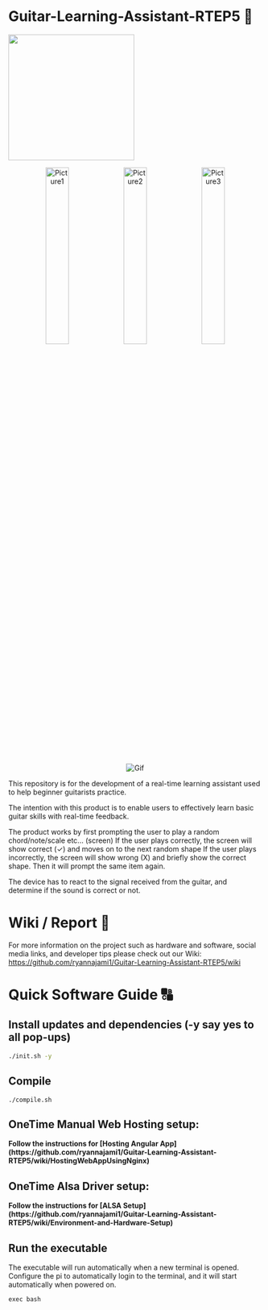 # Guitar-Learning-Assistant-RTEP5 🎸

<img src="https://github.com/user-attachments/assets/eebc4126-89b1-45b2-9803-2ba0b588f1ac" height=250 width="auto">

<p align="center">
  <img src="https://github.com/user-attachments/assets/68d1c1fa-daec-461f-8109-cb89f2e0c949" alt="Picture1" width="30%" height="auto">
  <img src="https://github.com/user-attachments/assets/571432dc-78cc-451e-ba6d-c03c73951b87" alt="Picture2" width="30%" height="auto">
  <img src="https://github.com/user-attachments/assets/dd3785b3-74ac-4e5b-9522-e93c1fba0464" alt="Picture3" width="30%" height="auto">
</p>

<p align="center">
    <img src="https://github.com/user-attachments/assets/c2dda934-bd13-4ddb-9ca5-312394a84ffa" alt="Gif">
</p>


This repository is for the development of a real-time learning assistant used to help beginner guitarists practice. 

The intention with this product is to enable users to effectively learn basic guitar skills with real-time feedback.

The product works by first prompting the user to play a random chord/note/scale etc... (screen)
If the user plays correctly, the screen will show correct (✓) and moves on to the next random shape
If the user plays incorrectly, the screen will show wrong (X) and briefly show the correct shape. Then it will prompt the same item again.

The device has to react to the signal received from the guitar, and determine if the sound is correct or not.

# Wiki / Report 📖
For more information on the project such as hardware and software, social media links, and developer tips please check out our Wiki:
https://github.com/ryannajami1/Guitar-Learning-Assistant-RTEP5/wiki

# Quick Software Guide 🔠
## Install updates and dependencies (-y say yes to all pop-ups)

```sh
./init.sh -y
```
## Compile
```
./compile.sh
```
## OneTime Manual Web Hosting setup:
<strong>  
  Follow the instructions for [Hosting Angular App](https://github.com/ryannajami1/Guitar-Learning-Assistant-RTEP5/wiki/HostingWebAppUsingNginx)
</strong>


## OneTime Alsa Driver setup:
<strong>  
  Follow the instructions for [ALSA Setup](https://github.com/ryannajami1/Guitar-Learning-Assistant-RTEP5/wiki/Environment-and-Hardware-Setup)
</strong>

## Run the executable
The executable will run automatically when a new terminal is opened. Configure the pi to automatically login to the terminal, and it will start automatically when powered on.
```
exec bash
```
